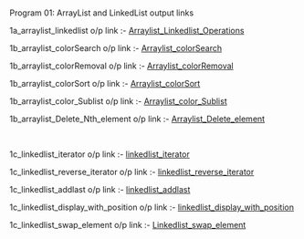 <br/>


 Program 01: ArrayList and LinkedList output links

1a_arraylist_linkedlist o/p link :-
<a href="https://github.com/ravi1718/Advanced-java-programs/blob/main/lab1_ArrayList_Linked_list/1a_listoperations.jpg">Arraylist_Linkedlist_Operations</a>
<br/>

1b_arraylist_colorSearch o/p link :-
<a href="https://github.com/ravi1718/Advanced-java-programs/blob/main/lab1_ArrayList_Linked_list/1b_colorsearch.jpg">Arraylist_colorSearch</a>

1b_arraylist_colorRemoval o/p link :-
<a href="https://github.com/ravi1718/Advanced-java-programs/blob/main/lab1_ArrayList_Linked_list/1b_colorremoval.jpg">Arraylist_colorRemoval</a>

1b_arraylist_colorSort o/p link :-
<a href="https://github.com/ravi1718/Advanced-java-programs/blob/main/lab1_ArrayList_Linked_list/1b_colorsort.jpg">Arraylist_colorSort</a>

1b_arraylist_color_Sublist o/p link :-
<a href="https://github.com/ravi1718/Advanced-java-programs/blob/main/lab1_ArrayList_Linked_list/1b_colorsublist.jpg">Arraylist_color_Sublist</a>

1b_arraylist_Delete_Nth_element o/p link :-
<a href="https://github.com/ravi1718/Advanced-java-programs/blob/main/lab1_ArrayList_Linked_list/1b_deletenthelement.jpg">Arraylist_Delete_element</a>

<br/>


1c_linkedlist_iterator o/p link :-
<a href="https://github.com/ravi1718/Advanced-java-programs/blob/main/lab1_ArrayList_Linked_list/1c_linkedlistiterator.jpg">linkedlist_iterator</a>

1c_linkedlist_reverse_iterator o/p link :-
<a href="https://github.com/ravi1718/Advanced-java-programs/blob/main/lab1_ArrayList_Linked_list/1c_linkedlistreverseiterate.jpg">linkedlist_reverse_iterator</a>

1c_linkedlist_addlast o/p link :-
<a href="https://github.com/ravi1718/Advanced-java-programs/blob/main/lab1_ArrayList_Linked_list/1c_linkedlistaddlast.jpg">linkedlist_addlast</a>

1c_linkedlist_display_with_position o/p link :-
<a href="https://github.com/ravi1718/Advanced-java-programs/blob/main/lab1_ArrayList_Linked_list/1c_linkedlistpositiondisplay.jpg">linkedlist_display_with_position</a>

1c_linkedlist_swap_element o/p link :-
<a href="https://github.com/ravi1718/Advanced-java-programs/blob/main/lab1_ArrayList_Linked_list/1c_linkedlistswapelements.jpg">Linkedlist_swap_element</a>

<br/>

